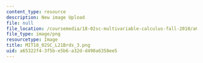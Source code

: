 ```yaml
---
content_type: resource
description: New image Upload
file: null
file_location: /coursemedia/18-02sc-multivariable-calculus-fall-2010/a65322f43f5be5b6a32dd490a6358ee5_MIT18_02SC_L21Brds_3.png
file_type: image/png
resourcetype: Image
title: MIT18_02SC_L21Brds_3.png
uid: a65322f4-3f5b-e5b6-a32d-d490a6358ee5
---
```

